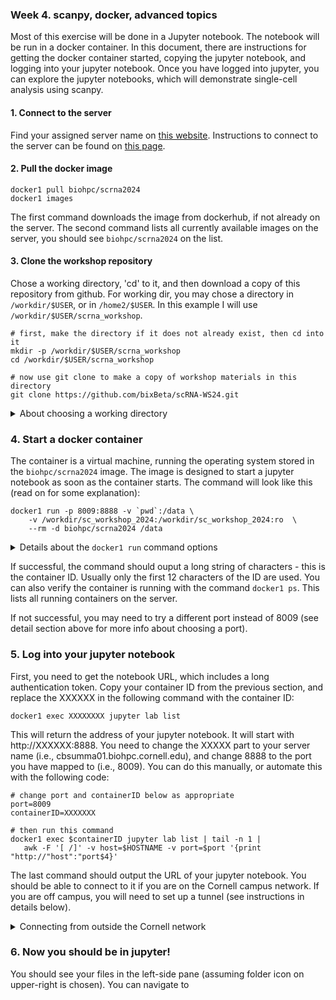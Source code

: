 ### Week 4. scanpy, docker, advanced topics

Most of this exercise will be done in a Jupyter notebook. The notebook will be run in a docker container. In this document, there are instructions for getting the docker container started, copying the jupyter notebook, and logging into your jupyter notebook. Once you have logged into jupyter, you can explore the jupyter notebooks, which will demonstrate single-cell analysis using scanpy.


#### 1. Connect to the server

Find your assigned server name on [this website](https://biohpc.cornell.edu/ww/machines.aspx?i=165). Instructions to connect to the server can be found on [this page](https://biohpc.cornell.edu/lab/doc/remote_access.pdf).

#### 2. Pull the docker image
```
docker1 pull biohpc/scrna2024
docker1 images
```
The first command downloads the image from dockerhub, if not already on the server. The second command lists all currently available images on the server, you should see `biohpc/scrna2024` on the list.

#### 3. Clone the workshop repository
Chose a working directory, 'cd' to it, and then download a copy of this repository from github. For working dir, you may chose a directory in `/workdir/$USER`, or in `/home2/$USER`. In this example I will use `/workdir/$USER/scrna_workshop`.
```
# first, make the directory if it does not already exist, then cd into it
mkdir -p /workdir/$USER/scrna_workshop
cd /workdir/$USER/scrna_workshop

# now use git clone to make a copy of workshop materials in this directory
git clone https://github.com/bixBeta/scRNA-WS24.git
```
<details>
  <summary>About choosing a working directory</summary>
  <p>We usually recommend doing your work in some subdirectory of <code>/workdir/$USER</code>. <code>/workdir/$USER</code> is local disk, so input/output operations will be fastest using this directory. However, you only have access to <code>/workdir/$USER</code> during your reservation. If you want to save anything, you will need to copy it to more permanent storage (such as your home directory) before the reservation ends.</p>
  <p> More recently, we also have the option of using <code>/home2/$USER</code> for computation. This is networked storage, but configured to be fast enough to support computations. It still may not be as fast as local disk. The benefit is that <code>/home2/$USER</code> is permanent storage, so you will not lose any data when your reservation ends. However, it is subject to a quota (usually 200Gb), unless you or your lab has purchased additional storage.</p>
</details>

### 4. Start a docker container
The container is a virtual machine, running the operating system stored in the `biohpc/scrna2024` image. The image is designed to start a jupyter notebook as soon as the container starts. The command will look like this (read on for some explanation):
```
docker1 run -p 8009:8888 -v `pwd`:/data \
    -v /workdir/sc_workshop_2024:/workdir/sc_workshop_2024:ro  \
    --rm -d biohpc/scrna2024 /data
```
<details>
<summary>Details about the <code>docker1 run</code> command options</summary>
  <ul>
<li> <tt>-p 8009:8888</tt>: maps the port 8009 on your assigned server to port 8888 inside the container. By default, jupyter uses port 8888, but this is just the port inside the virtual machine. To access it on your computer, you need to map this to a port on the host machine. By using this command, you should be able to access the jupyter server at http://cbsuXXXXX.biohpc.cornell.edu:8009. (replace cbsuXXXXX with your assigned machine). If you get an error about the port being busy, it may be being used by another workshop participant, so try another port between 8009-8039. Remember that 8016 is already being used for RStudio.</li>
<li> <code>-v `pwd`:/data</code>: This mounts your current directory (returned by the <code>`pwd`</code> command) to the directory <code>/data</code> inside the docker container. At BioHPC, the <docker1>docker1</docker1> version of docker restricts the directories you can mount; you should be able to mount any directory in <code>/workdir</code>, <code>/local</code>, or <code>/home2</code> owned by you. <code>docker1</code> also automatically mounts <code>/workdir/$USER</code> to <code>/workdir</code> inside the container by default.</li>
<li><code>-v /workdir/scrna_workshop_2024:/data/scrna_workshop_2024:ro</code>: This is an additional mount command (you can mount as many directories as you like); this time mounting <code>/workdir/scrna_workshop_2024</code> on the server to <code>/data/scrna_workshop_2024</code> inside the container. The <code>:ro</code> at the end means that it will be a read-only mount. <code>docker1</code> allows read-only mounting of directories owned by others, if the owner has granted access (using <code>docker1 access</code> command). By mounting this directory, you will be able to access the example data without making your own copy.</li>
<li> <code>--rm</code> just means to delete the container when it finishes running. It is not necessary, but helps keep the server clear of old zombie containers.</li>
<li> <code>-d</code> means to run the container in the background.</li>
<li> The <code>/data</code> at the end of the command is passed to the container, this directory will be used as jupyter's root directory.</li>
  </ul>
</details>

If successful, the command should ouput a long string of characters - this is the container ID. Usually only the first 12 characters of the ID are used. You can also verify the container is running with the command `docker1 ps`. This lists all running containers on the server.

If not successful, you may need to try a different port instead of 8009 (see detail section above for more info about choosing a port).

### 5. Log into your jupyter notebook
  First, you need to get the notebook URL, which includes a long authentication token. Copy your container ID from the previous section, and replace the XXXXXX in the following command with the container ID:
  ```
  docker1 exec XXXXXXXX jupyter lab list
  ```
This will return the address of your jupyter notebook. It will start with http://XXXXXX:8888. You need to change the XXXXX part to your server name (i.e., cbsumma01.biohpc.cornell.edu), and change 8888 to the port you have mapped to (i.e., 8009).  You can do this manually, or automate this with the following code:

```
# change port and containerID below as appropriate
port=8009 
containerID=XXXXXXX

# then run this command
docker1 exec $containerID jupyter lab list | tail -n 1 |
   awk -F '[ /]' -v host=$HOSTNAME -v port=$port '{print "http://"host":"port$4}'
```
The last command should output the URL of your jupyter notebook. You should be able to connect to it if you are on the Cornell campus network. If you are off campus, you will need to set up a tunnel (see instructions in details below).
<details>
  <summary>Connecting from outside the Cornell network</summary>
  <ol><li><b>Set up custom firewall</b>: find your current IP.  You can use this web page: https://whatismyipaddress.com/ to find your current IP.
Login to https://biohpc.cornell.edu/Default.aspx, under your user ID, click "Custom firewall". Use pulldown to locate your server, and enter your IP.</li>
 <li><b>Set up tunnel</b>:
Run this command on Mac Terminal or Windows Command Prompt. Replace USERNAME with your BioHPC user ID, cbsuXXXX with your assigned server, and 8009 with your mapped port (in both places):
<code>ssh -N -L 8009:localhost:8009 USERNAME@cbsuXXXXX.biohpc.cornell.edu</code>
 </li>
    <li>
After you run this command, it may look like the terminal hangs there. That is ok. Keep this terminal Wwndow open.
</li>
<li>
  Visit the jupyter notebook URL above, but replace the servername with the word 'localhost'. The URL should look something like: http://localhost:8009/?token=this1is2a3very4long5token6string.
</li>
</ol>
 </details>

### 6. Now you should be in jupyter!
You should see your files in the left-side pane (assuming folder icon on upper-right is chosen). You can navigate to 

